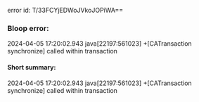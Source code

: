 error id: T/33FCYjEDWoJVkoJOPiWA==
### Bloop error:

2024-04-05 17:20:02.943 java[22197:561023] +[CATransaction synchronize] called within transaction
#### Short summary: 

2024-04-05 17:20:02.943 java[22197:561023] +[CATransaction synchronize] called within transaction